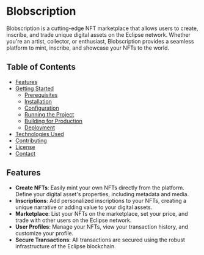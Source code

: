 # Blobscription

Blobscription is a cutting-edge NFT marketplace that allows users to create, inscribe, and trade unique digital assets on the Eclipse network. Whether you're an artist, collector, or enthusiast, Blobscription provides a seamless platform to mint, inscribe, and showcase your NFTs to the world.

## Table of Contents

- [Features](#features)
- [Getting Started](#getting-started)
  - [Prerequisites](#prerequisites)
  - [Installation](#installation)
  - [Configuration](#configuration)
  - [Running the Project](#running-the-project)
  - [Building for Production](#building-for-production)
  - [Deployment](#deployment)
- [Technologies Used](#technologies-used)
- [Contributing](#contributing)
- [License](#license)
- [Contact](#contact)

## Features

- **Create NFTs**: Easily mint your own NFTs directly from the platform. Define your digital asset's properties, including metadata and media.
- **Inscriptions**: Add personalized inscriptions to your NFTs, creating a unique narrative or adding value to your digital assets.
- **Marketplace**: List your NFTs on the marketplace, set your price, and trade with other users on the Eclipse network.
- **User Profiles**: Manage your NFTs, view your transaction history, and customize your profile.
- **Secure Transactions**: All transactions are secured using the robust infrastructure of the Eclipse blockchain.
